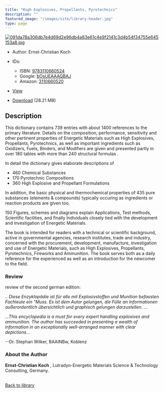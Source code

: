 ```yaml
---
title: "High Explosives, Propellants, Pyrotechnics"
description: ""
featured_image: "/images/site/library-header.jpg"
type: page
---
```


<a href="" target="_blank">![091da78a306db7e4d69d2e96db4a83e61c4e9f2141c3d4b54f34755e645153a8.jpg](/images/library/091da78a306db7e4d69d2e96db4a83e61c4e9f2141c3d4b54f34755e645153a8.jpg)</a>
* Author: Ernst-Christian Koch
* IDs:
  * ISBN: <a href="https://www.worldcat.org/isbn/9783110660524" target="_blank">9783110660524</a>
  * Google: <a href="https://books.google.com/books?id=bOsUEAAAQBAJ" target="_blank">bOsUEAAAQBAJ</a>
  * Amazon: <a href="https://www.amazon.com/dp/3110660520" target="_blank">3110660520</a>
* <a href="" target="_blank">View</a>

* [Download]() (28.21 MB)

## Description<div>
<p>This dictionary contains 739 entries with about 1400 references to the primary literature. Details on the composition, performance, sensitivity and other pertinent properties of Energetic Materials such as High Explosives, Propellants, Pyrotechnics, as well as important ingredients such as Oxidizers, Fuels, Binders, and Modifiers are given and presented partly in over 180 tables with more than 240 structural formulas . </p>
<p>In detail the dictionary gives elaborate descriptions of </p>
<ul>
<li>460 Chemical Substances </li>
<li>170 Pyrotechnic Compositions </li>
<li>360 High Explosive and Propellant Formulations </li></ul>
<p>In addition, the basic physical and thermochemical properties of 435 pure substances (elements &amp; compounds) typically occuring as ingredients or reaction products are given too. </p>
<p>150 Figures, schemes and diagrams explain Applications, Test methods, Scientific facilities, and finally Individuals closely tied with the development and investigation of Energetic Materials. </p>
<p>The book is intended for readers with a technical or scientific background, active in governmental agencies, research institutes, trade and industry, concerned with the procurement, development, manufacture, investigation and use of Energetic Materials, such as High Explosives, Propellants, Pyrotechnics, Fireworks and Ammunition. The book serves both as a daily reference for the experienced as well as an introduction for the newcomer to the field.</p>
<h3>Review</h3>
<p>review of the second german edition: </p>
<p>.. <em>Diese Enzyklopädie ist für alle mit Explosivstoffen und Munition befassten Fachleute ein "Muss. Es ist dem Autor gelungen, die Fülle an Informationen außerordentlich übersichtlich und graphisch gelungen darzustellen</em>. <em>...</em></p>
<p style="font-style: italic">...This encyclopedia is a must for every expert handling explosives and ammunition. The author has succeeded in presenting a wealth of information in an exceptionally well-arranged manner with clear depictions...</p>
<p>--Dr. Stephan Wilker, BAAINBw, Koblenz</p>
<h3>About the Author</h3>
<p><strong>Ernst-Christian Koch</strong> , Lutradyn-Energetic Materials Science &amp; Technology Consulting, Germany. </p></div>

<br />[Back to library](/library/)
